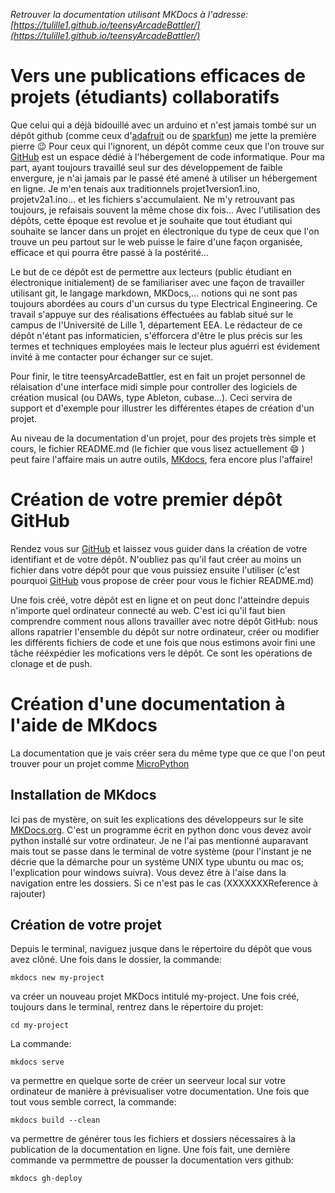 *Retrouver la documentation utilisant MKDocs à l'adresse: [https://tulille1.github.io/teensyArcadeBattler/](https://tulille1.github.io/teensyArcadeBattler/)*
# Vers une publications efficaces de projets (étudiants) collaboratifs
  Que celui qui a déjà bidouillé avec un arduino et  n'est jamais tombé sur un dépôt github (comme ceux d'[adafruit](https://github.com/adafruit) ou de [sparkfun](https://github.com/sparkfun)) me jette la première pierre :wink:
  Pour ceux qui l'ignorent, un dépôt comme ceux que l'on trouve sur [GitHub](https://github.com/sparkfun) est un espace dédié à l'hébergement de code informatique. Pour ma part, ayant toujours travaillé seul sur des développement de faible envergure, je n'ai jamais par le passé été amené à utiliser un hébergement en ligne. Je m'en tenais aux traditionnels projet1version1.ino, projetv2a1.ino... et les fichiers s'accumulaient. Ne m'y retrouvant pas toujours, je refaisais souvent la même chose dix fois... Avec l'utilisation des dépôts, cette époque est revolue et je souhaite que tout étudiant qui souhaite se lancer dans un projet en électronique du type de ceux que l'on trouve un peu partout sur le web puisse le faire d'une façon organisée, efficace et qui pourra être passé à la postérité...

  Le but de ce dépôt est de permettre aux lecteurs (public étudiant en électronique initialement) de se familiariser avec une façon de travailler utilisant git, le langage markdown, MKDocs,... notions qui ne sont pas toujours abordées au cours d'un cursus du type Electrical Engineering. Ce travail s'appuye sur des réalisations éffectuées au fablab situé sur le campus de l'Université de Lille 1, département EEA.
  Le rédacteur de ce dépôt n'étant pas informaticien, s'éfforcera d'être le plus précis sur les termes et techniques employées mais le lecteur plus aguérri est évidement invité à me contacter pour échanger sur ce sujet.

  Pour finir, le titre teensyArcadeBattler, est en fait un projet personnel de rélaisation d'une interface midi simple pour controller des logiciels de création musical (ou DAWs, type Ableton, cubase...). Ceci servira de support et d'exemple pour illustrer les différentes étapes de création d'un projet.

  Au niveau de la documentation d'un projet, pour des projets très simple et cours, le fichier README.md (le fichier que vous lisez actuellement :smile: ) peut faire l'affaire mais un autre outils, [MKdocs](http://www.mkdocs.org/), fera encore plus l'affaire!

# Création de votre premier dépôt GitHub
Rendez vous sur [GitHub](http://github.com) et laissez vous guider dans la création de votre identifiant et de votre dépôt. N'oubliez pas qu'il faut créer au moins un fichier dans votre dépôt pour que vous puissiez ensuite l'utiliser (c'est pourquoi [GitHub](http://github.com) vous propose de créer pour vous le fichier README.md)

Une fois créé, votre dépôt est en ligne et on peut donc l'atteindre depuis n'importe quel ordinateur connecté au web. C'est ici qu'il faut bien comprendre comment nous allons travailler avec notre dépôt GitHub: nous allons rapatrier l'ensemble du dépôt sur notre ordinateur, créer ou modifier les différents fichiers de code et une fois que nous estimons avoir fini une tâche rééxpédier les mofications vers le dépôt. Ce sont les opérations de clonage et de push.


# Création d'une documentation à l'aide de MKdocs  

La documentation que je vais créer sera du même type que ce que l'on peut trouver pour un projet comme [MicroPython](http://docs.micropython.org/en/latest/esp8266/)

## Installation de MKdocs

Ici pas de mystère, on suit les explications des développeurs sur le site [MKDocs.org](http://www.mkdocs.org/#installation). C'est un programme écrit en python donc vous devez avoir python installé sur votre ordinateur.
Je ne l'ai pas mentionné auparavant mais tout se passe dans le terminal de votre système (pour l'instant je ne décrie que la démarche pour un système UNIX type ubuntu ou mac os; l'explication pour windows suivra). Vous devez être à l'aise dans la navigation entre les dossiers. Si ce n'est pas le cas (XXXXXXXReference à rajouter)

## Création de votre projet
Depuis le terminal, naviguez jusque dans le répertoire du dépôt que vous avez clôné. Une fois dans le dossier, la commande:

    mkdocs new my-project
va créer un nouveau projet MKDocs intitulé my-project.
Une fois créé, toujours dans le terminal, rentrez dans le répertoire du projet:

    cd my-project

La commande:

    mkdocs serve

va permettre en quelque sorte de créer un seerveur local sur votre ordinateur de manière à prévisualiser votre documentation.
Une fois que tout vous semble correct, la commande:

    mkdocs build --clean

va permettre de générer tous les fichiers et dossiers nécessaires à la publication de la documentation en ligne. Une fois fait, une dernière commande va permmettre de pousser la documentation vers github:

    mkdocs gh-deploy
